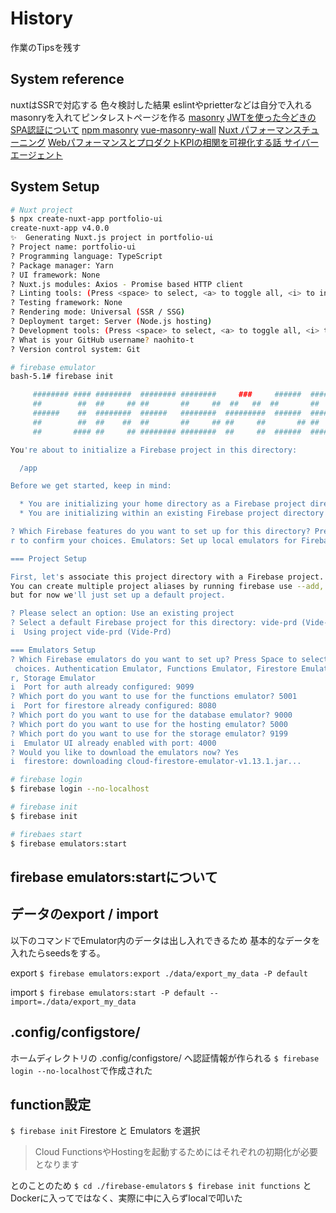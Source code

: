 # History

作業のTipsを残す

## System reference

nuxtはSSRで対応する
色々検討した結果
eslintやprietterなどは自分で入れる
masonryを入れてピンタレストページを作る
[masonry](https://nori-life.com/vue-js-masonry/)
[JWTを使った今どきのSPA認証について](https://tech.hicustomer.jp/posts/modern-authentication-in-hosting-spa/)
[npm masonry](https://www.npmjs.com/package/vue-masonry)
[vue-masonry-wall](https://mebee.info/2020/09/26/post-14387/)
[Nuxt パフォーマンスチューニング](https://zenn.dev/sengosha/articles/6fcf1d0407fcd7)
[WebパフォーマンスとプロダクトKPIの相関を可視化する話 サイバーエージェント](https://developers.cyberagent.co.jp/blog/archives/9540/)


## System Setup

```sh
# Nuxt project
$ npx create-nuxt-app portfolio-ui
create-nuxt-app v4.0.0
✨  Generating Nuxt.js project in portfolio-ui
? Project name: portfolio-ui
? Programming language: TypeScript
? Package manager: Yarn
? UI framework: None
? Nuxt.js modules: Axios - Promise based HTTP client
? Linting tools: (Press <space> to select, <a> to toggle all, <i> to invert selection)
? Testing framework: None
? Rendering mode: Universal (SSR / SSG)
? Deployment target: Server (Node.js hosting)
? Development tools: (Press <space> to select, <a> to toggle all, <i> to invert selection)
? What is your GitHub username? naohito-t
? Version control system: Git
```

```sh
# firebase emulator
bash-5.1# firebase init

     ######## #### ########  ######## ########     ###     ######  ########
     ##        ##  ##     ## ##       ##     ##  ##   ##  ##       ##
     ######    ##  ########  ######   ########  #########  ######  ######
     ##        ##  ##    ##  ##       ##     ## ##     ##       ## ##
     ##       #### ##     ## ######## ########  ##     ##  ######  ########

You're about to initialize a Firebase project in this directory:

  /app

Before we get started, keep in mind:

  * You are initializing your home directory as a Firebase project directory
  * You are initializing within an existing Firebase project directory

? Which Firebase features do you want to set up for this directory? Press Space to select features, then Ente
r to confirm your choices. Emulators: Set up local emulators for Firebase products

=== Project Setup

First, let's associate this project directory with a Firebase project.
You can create multiple project aliases by running firebase use --add,
but for now we'll just set up a default project.

? Please select an option: Use an existing project
? Select a default Firebase project for this directory: vide-prd (Vide-Prd)
i  Using project vide-prd (Vide-Prd)

=== Emulators Setup
? Which Firebase emulators do you want to set up? Press Space to select emulators, then Enter to confirm your
 choices. Authentication Emulator, Functions Emulator, Firestore Emulator, Database Emulator, Hosting Emulato
r, Storage Emulator
i  Port for auth already configured: 9099
? Which port do you want to use for the functions emulator? 5001
i  Port for firestore already configured: 8080
? Which port do you want to use for the database emulator? 9000
? Which port do you want to use for the hosting emulator? 5000
? Which port do you want to use for the storage emulator? 9199
i  Emulator UI already enabled with port: 4000
? Would you like to download the emulators now? Yes
i  firestore: downloading cloud-firestore-emulator-v1.13.1.jar...
```

```sh
# firebase login
$ firebase login --no-localhost

# firebase init
$ firebase init

# firebaes start
$ firebase emulators:start
```

## firebase emulators:startについて

## データのexport / import

以下のコマンドでEmulator内のデータは出し入れできるため
基本的なデータを入れたらseedsをする。

export
`$ firebase emulators:export ./data/export_my_data -P default`

import
`$ firebase emulators:start -P default --import=./data/export_my_data`

## .config/configstore/

ホームディレクトリの .config/configstore/ へ認証情報が作られる
`$ firebase login --no-localhost`で作成された

## function設定

`$ firebase init`
Firestore と Emulators を選択

>Cloud FunctionsやHostingを起動するためにはそれぞれの初期化が必要となります

とのことのため
`$ cd ./firebase-emulators`
`$ firebase init functions`
とDockerに入ってではなく、実際に中に入らずlocalで叩いた
